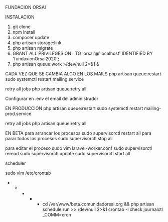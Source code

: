 FUNDACION ORSAI

INSTALACION
1. git clone
2. npm install
3. composer update
4. php artisan storage:link
5. php artisan migrate
6. GRANT ALL PRIVILEGES ON *.* TO 'orsai'@'localhost' IDENTIFIED BY 'fundaxionOrsai2020';
5. php artisan queue:work >/dev/null 2>&1 &



CADA VEZ QUE SE CAMBIA ALGO EN LOS MAILS
php artisan queue:restart 
sudo systemctl restart mailing.service

retry all jobs
php artisan queue:retry all

Configurar en .env el email del administrador

EN PRODUCCION
php artisan queue:restart 
sudo systemctl restart mailing-prod.service

retry all jobs
php artisan queue:retry all


EN BETA
para arrancar los procesos
sudo supervisorctl restart all
para parar todos los procesos 
sudo supervisorctl stop all

para editar el proceso
sudo vim laravel-worker.conf
sudo supervisorctl reread
sudo supervisorctl update
sudo supervisorctl start all


scheduler

sudo vim /etc/crontab
* * * * * cd /var/www/beta.comunidadorsai.org && php artisan schedule:run >> /dev/null 2>&1
crontab -l
check
journalctl _COMM=cron



